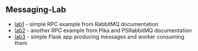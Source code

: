 ## Messaging-Lab

- [lab1](./lab1) - simple RPC example from RabbitMQ documentation
- [lab2](./lab2) - another RPC example from Pika and PSRabbitMQ documentation
- [lab3](./lab3) - simple Flask app producing messages and worker consuming them